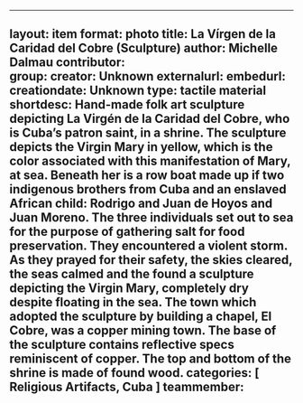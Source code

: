 
---
layout: item
format: photo
title: La Vírgen de la Caridad del Cobre (Sculpture)
author: Michelle Dalmau
contributor: 	
group: 
creator: Unknown
externalurl: 
embedurl: 
creationdate: Unknown
type: tactile material
shortdesc: Hand-made folk art sculpture depicting La Virgén de la Caridad del Cobre, who is Cuba’s patron saint, in a shrine. The sculpture depicts the Virgin Mary in yellow, which is the color associated with this manifestation of Mary, at sea. Beneath her is a row boat made up if two indigenous brothers from Cuba and an enslaved African child: Rodrigo and Juan de Hoyos and Juan Moreno. The three individuals set out to sea for the purpose of gathering salt for food preservation. They encountered a violent storm. As they prayed for their safety, the skies cleared, the seas calmed and the found a sculpture depicting the Virgin Mary, completely dry despite floating in the sea. The town which adopted the sculpture by building a chapel, El Cobre, was a copper mining town. The base of the sculpture contains reflective specs reminiscent of copper. The top and bottom of the shrine is made of found wood.
categories: [ Religious Artifacts, Cuba ]
teammember: 
---
